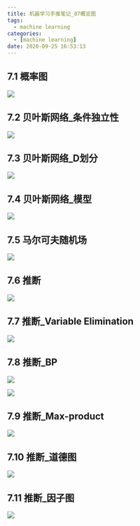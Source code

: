 ```yaml
---
title: 机器学习手推笔记_07概览图
tags:
  - machine learning
categories:
  - [machine learning]
date: 2020-09-25 16:53:13
---
```


## 7.1 概率图

![](https://cdn.jsdelivr.net/gh/gscr10/picture/2020-9-25/1601022611253-092515061020_1IMG_20190403_110204.jpg)


## 7.2 贝叶斯网络_条件独立性

![](https://cdn.jsdelivr.net/gh/gscr10/picture/2020-9-25/1601022632234-092515061020_2IMG_20190403_110224.jpg)

## 7.3 贝叶斯网络_D划分

![](https://cdn.jsdelivr.net/gh/gscr10/picture/2020-9-25/1601022698847-092515061020_11IMG_20190403_110636.jpg)


## 7.4 贝叶斯网络_模型

![](https://cdn.jsdelivr.net/gh/gscr10/picture/2020-9-25/1601022723002-092515061020_10IMG_20190403_110626.jpg)

## 7.5 马尔可夫随机场

![](https://cdn.jsdelivr.net/gh/gscr10/picture/2020-9-25/1601022735835-092515061020_3IMG_20190403_110406.jpg)

## 7.6 推断

![](https://cdn.jsdelivr.net/gh/gscr10/picture/2020-9-25/1601022764651-092515061020_4IMG_20190403_110417.jpg)

## 7.7 推断_Variable Elimination

![](https://cdn.jsdelivr.net/gh/gscr10/picture/2020-9-25/1601022785597-092515061020_5IMG_20190403_110428.jpg)

## 7.8 推断_BP

![](https://cdn.jsdelivr.net/gh/gscr10/picture/2020-9-25/1601022809190-092515061020_0IMG_20190403_093432.jpg)

![](https://cdn.jsdelivr.net/gh/gscr10/picture/2020-9-25/1601022855282-092515061020_6IMG_20190403_110440.jpg)


## 7.9 推断_Max-product

![](https://cdn.jsdelivr.net/gh/gscr10/picture/2020-9-25/1601022842773-092515061020_7IMG_20190403_110502.jpg)

## 7.10 推断_道德图

![](https://cdn.jsdelivr.net/gh/gscr10/picture/2020-9-25/1601022871448-092515061020_9IMG_20190403_110541.jpg)

## 7.11 推断_因子图

![](https://cdn.jsdelivr.net/gh/gscr10/picture/2020-9-25/1601022883907-092515061020_8IMG_20190403_110530.jpg)





